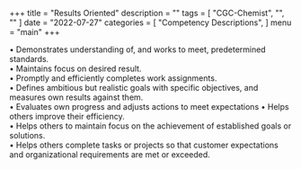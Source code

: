 +++
title = "Results Oriented"
description = ""
tags = [
    "CGC-Chemist",
    "",
    ""
]
date = "2022-07-27"
categories = [
    "Competency Descriptions",
]
menu = "main"
+++

• Demonstrates understanding of, and works to meet, predetermined standards.  
• Maintains focus on desired result.  
• Promptly and efficiently completes work assignments.  
• Defines ambitious but realistic goals with specific objectives, and measures own results against them.  
• Evaluates own progress and adjusts actions to meet expectations
• Helps others improve their efficiency.  
• Helps others to maintain focus on the achievement of established goals or solutions.  
• Helps others complete tasks or projects so that customer expectations and organizational requirements are met or exceeded.  

